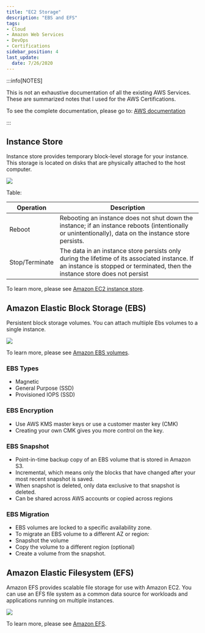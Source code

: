 ```yaml
---
title: "EC2 Storage"
description: "EBS and EFS"
tags: 
- Cloud
- Amazon Web Services
- DevOps
- Certifications
sidebar_position: 4
last_update:
  date: 7/26/2020
---
```



:::info[NOTES]

This is not an exhaustive documentation of all the existing AWS Services. These are summarized notes that I used for the AWS Certifications.

To see the complete documentation, please go to: [AWS documentation](https://docs.aws.amazon.com/)

:::



## Instance Store 

Instance store provides temporary block-level storage for your instance. This storage is located on disks that are physically attached to the host computer.

<div class="img-center"> 

![](/img/docs/aws-instance-store.png)

</div>

Table:

Operation | Description |
---------|----------|
 Reboot | Rebooting an instance does not shut down the instance; if an instance reboots (intentionally or unintentionally), data on the instance store persists. | C1
 Stop/Terminate | The data in an instance store persists only during the lifetime of its associated instance. If an instance is stopped or terminated, then the instance store does not persist | 

To learn more, please see [Amazon EC2 instance store](https://docs.aws.amazon.com/AWSEC2/latest/UserGuide/InstanceStorage.html).

## Amazon Elastic Block Storage (EBS)

Persistent block storage volumes. You can attach multiiple Ebs volumes to a single instance.

<div class="img-center"> 

![](/img/docs/aws-ebs-diag.png)

</div>


To learn more, please see [Amazon EBS volumes](https://docs.aws.amazon.com/AWSEC2/latest/UserGuide/ebs-volumes.html).


### EBS Types

- Magnetic 
- General Purpose (SSD)
- Provisioned IOPS (SSD)

### EBS Encryption

- Use AWS KMS master keys or use a customer master key (CMK)
- Creating your own CMK gives you more control on the key.

### EBS Snapshot

- Point-in-time backup copy of an EBS volume that is stored in Amazon S3.
- Incremental, which means only the blocks that have changed after your most recent snapshot is saved.
- When snapshot is deleted, only data exclusive to that snapshot is deleted.
- Can be shared across AWS accounts or copied across regions

### EBS Migration

- EBS volumes are locked to a specific availability zone. 
- To migrate an EBS volume to a different AZ or region:
- Snapshot the volume 
- Copy the volume to a different region (optional)
- Create a volume from the snapshot.

## Amazon Elastic Filesystem (EFS) 

Amazon EFS provides scalable file storage for use with Amazon EC2. You can use an EFS file system as a common data source for workloads and applications running on multiple instances. 

<div class="img-center"> 

![](/img/docs/aws-efs-filesystem.png)

</div>

To learn more, please see [Amazon EFS](https://docs.aws.amazon.com/AWSEC2/latest/UserGuide/AmazonEFS.html).

  
